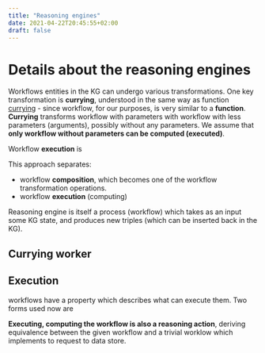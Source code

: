 ```yaml
---
title: "Reasoning engines"
date: 2021-04-22T20:45:55+02:00
draft: false
---
```


# Details about the reasoning engines

Workflows entities in the KG can undergo various transformations. One key transformation is **currying**, understood in the same way as function [currying](https://en.wikipedia.org/wiki/Currying) - since workflow, for our purposes, is very similar to a **function**. **Currying** transforms workflow with parameters with workflow with less parameters (arguments), possibly without any parameters. We assume that **only workflow without parameters can be computed (executed)**. 

Workflow **execution** is 

This approach separates:
* workflow **composition**, which becomes one of the workflow transformation operations.
* workflow **execution** (computing)

Reasoning engine is itself a process (workflow) which takes as an input some KG state, and produces new triples (which can be inserted back in the KG).

## Currying worker


## Execution

workflows have a property which describes what can execute them. Two forms used now are

**Executing, computing the workflow is also a reasoning action**, deriving equivalence between the given workflow and a trivial worklow which implements to request to data store.
